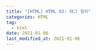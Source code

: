 ```yaml
---  
title: "[HTML] HTML 03: 태그 정리"  
categories: HTML  
tag:
  - html
date: 2021-01-06
last_modified_at: 2021-01-06
--- 
```


